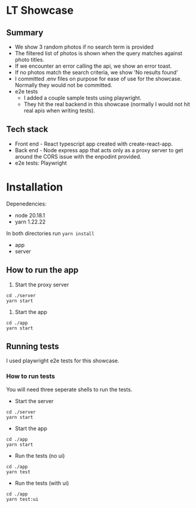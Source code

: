# LT Showcase

## Summary

- We show 3 random photos if no search term is provided
- The filtered list of photos is shown when the query matches against photo titles.
- If we encounter an error calling the api, we show an error toast.
- If no photos match the search criteria, we show 'No results found'
- I committed .env files on purpose for ease of use for the showcase. Normally they would not be committed.
- e2e tests
  - I added a couple sample tests using playwright.
  - They hit the real backend in this showcase (normally I would not hit real apis when writing tests).

## Tech stack

- Front end - React typescript app created with create-react-app.
- Back end - Node express app that acts only as a proxy server to get around the CORS issue with the enpodint provided.
- e2e tests: Playwright

# Installation

Depenedencies:

- node 20.18.1
- yarn 1.22.22

In both directories run `yarn install`

- app
- server

## How to run the app

1. Start the proxy server

```
cd ./server
yarn start
```

1. Start the app

```
cd ./app
yarn start
```

## Running tests

I used playwright e2e tests for this showcase.

### How to run tests

You will need three seperate shells to run the tests.

- Start the server

```
cd ./server
yarn start
```

- Start the app

```
cd ./app
yarn start
```

- Run the tests (no ui)

```
cd ./app
yarn test
```

- Run the tests (with ui)

```
cd ./app
yarn test:ui
```
